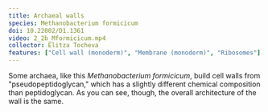 ```yaml
---
title: Archaeal walls
species: Methanobacterium formicicum 
doi: 10.22002/D1.1361
video: 2_2b_Mformicicum.mp4
collector: Elitza Tocheva
features: ["Cell wall (monoderm)", "Membrane (monoderm)", "Ribosomes"]
---
```


Some archaea, like this *Methanobacterium formicicum*, build cell walls from "pseudopeptidoglycan," which has a slightly different chemical composition than peptidoglycan. As you can see, though, the overall architecture of the wall is the same.


